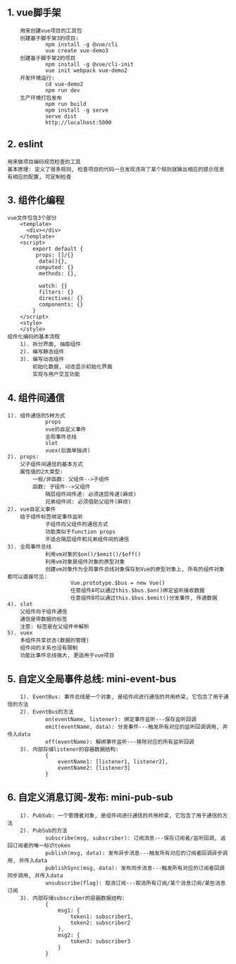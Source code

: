 ## 1. vue脚手架
		用来创建vue项目的工具包
		创建基于脚手架3的项目:
				npm install -g @vue/cli
				vue create vue-demo3
		创建基于脚手架2的项目
				npm install -g @vue/cli-init
				vue init webpack vue-demo2
		开发环境运行:
				cd vue-demo2
				npm run dev
		生产环境打包发布
				npm run build
				npm install -g serve
				serve dist
				http://localhost:5000

## 2. eslint
    用来做项目编码规范检查的工具
    基本原理: 定义了很多规则, 检查项目的代码一旦发现违背了某个规则就输出相应的提示信息
    有相应的配置, 可定制检查

## 3. 组件化编程
    vue文件包含3个部分
        <template>
          <div></div>
        </template>
        <script>
            export default {
    		 props: []/{}
              data(){},
    		 computed: {}
              methods: {},
    
    		  watch: {}
    		  filters: {}
    		  directives: {}
    		  components: {}
            }
        </script>
        <style>
        </style>
    组件化编码的基本流程
    	1). 拆分界面, 抽取组件
    	2). 编写静态组件
    	3). 编写动态组件
        	初始化数据, 动态显示初始化界面
        	实现与用户交互功能

## 4. 组件间通信
    1). 组件通信的5种方式
				props
				vue的自定义事件
				全局事件总线
				slot
				vuex(后面单独讲)
    2). props:
        父子组件间通信的基本方式
        属性值的2大类型:
            一般/非函数: 父组件-->子组件
            函数: 子组件-->父组件
				隔层组件间传递: 必须逐层传递(麻烦)
				兄弟组件间: 必须借助父组件(麻烦)
    2). vue自定义事件
        给子组件标签绑定事件监听
				子组件向父组件的通信方式
				功能类似于function props
				不适合隔层组件和兄弟组件间的通信
    3). 全局事件总线
				利用vm对象的$on()/$emit()/$off()
				利用vm对象是组件对象的原型对象
				创建vm对象作为全局事件总线对象保存到Vue的原型对象上, 所有的组件对象都可以直接可见:
						Vue.prototype.$bus = new Vue()
						任意组件A可以通过this.$bus.$on()绑定监听接收数据
						任意组件B可以通过this.$bus.$emit()分发事件, 传递数据
    4). slot
        父组件向子组件通信
        通信是带数据的标签
        注意: 标签是在父组件中解析
    5). vuex
        多组件共享状态(数据的管理)
        组件间的关系也没有限制
        功能比事件总线强大, 更适用于vue项目

## 5. 自定义全局事件总线: mini-event-bus
		1). EventBus: 事件总线是一个对象, 是组件间进行通信的共用桥梁, 它包含了用于通信的方法
		2). EventBus的方法
				on(eventName, listener): 绑定事件监听---保存监听回调
				emit(eventName, data): 分发事件---触发所有对应的监听回调调用, 并传入data
				off(eventName): 解绑事件监听---移除对应的所有监听回调
		3). 内部存储listener的容器数据结构:
				{
					eventName1: [listener1, listener2],
					eventName2: [listener3]
				}

## 6. 自定义消息订阅-发布: mini-pub-sub
		1). PubSub: 一个管理者对象, 是组件间进行通信的共用桥梁, 它包含了用于通信的方法
		2). PubSub的方法
				subscribe(msg, subscriber): 订阅消息---保存订阅者/监听回调, 返回订阅者的唯一标识token
				publish(msg, data): 发布异步消息---触发所有对应的订阅者回调异步调用, 并传入data
				publishSync(msg, data): 发布同步消息---触发所有对应的订阅者回调同步调用, 并传入data
				unsubscribe(flag): 取消订阅---取消所有订阅/某个消息订阅/某些消息订阅
		3). 内部存储subscriber的容器数据结构:
				{
					msg1: {
						token1: subscriber1,
						token2: subscriber2
					},
					msg2: {
						token3: subscriber3
					}
				}